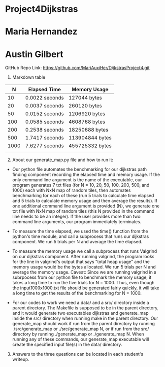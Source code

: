 #    Project4Dijkstras
#    Maria Hernandez 
#    Austin Gilbert

GitHub Repo Link: https://github.com/MariAuxiHer/DijkstrasProject4.git

1. Markdown table

| N             | Elapsed Time  | Memory Usage    |
|---------------|---------------|-----------------|
| 10            | 0.0022 seconds| 127044 bytes    |
| 20            | 0.0037 seconds| 260120 bytes    |
| 50            | 0.0152 seconds| 1206920 bytes   |
| 100           | 0.0585 seconds| 4608768 bytes   |
| 200           | 0.2538 seconds| 18250688 bytes  |
| 500           | 1.7417 seconds| 113904844 bytes |
| 1000          | 7.6277 seconds| 455725332 bytes |
|               |               |                 |


2. About our generate_map.py file and how to run it:

- Our python file automates the benchmarking for our dijkstras path finding component recording the elapsed time and memory usage. If the only command line argument is the name of the executable, our program generates 7 txt files (for N = 10, 20, 50, 100, 200, 500, and 1000) each with NxN map of random tiles, then automates benchmarking for each of these (run 5 trials to calculate time elapsed and 5 trials to calculate memory usage and then average the results). If one additional command line argument is provided (N), we generate one txt file with NxN map of random tiles (this N provided in the command line needs to be an integer). If the user provides more than two command line arguments, our program immediately terminates. 

- To measure the time elapsed, we used the time() function from the python's time module, and call a subprocess that runs our dijkstras component. We run 5 trials per N and average the time elapsed. 

- To measure the memory usage we call a subprocess that runs Valgrind on our dijkstras component. After running valgrind, the program looks for the line in valgrind's output that says "total heap usage" and the memory usage would be the bytes allocated. We run 5 trials per N and average the memory usage. 
Caveat: Since we are running valgrind in a subrpocess from our python file to benchmark the memory usage, it takes a long time to run the five trials for N = 1000. Thus, even though the input1000x1000.txt file should be generated fairly quickly, it will take a long time to get the results of the benchmarking for N = 1000. 

- For our codes to work we need a data/ and a src/ directory inside a parent directory. The Makefile is supposed to be in the parent directory, and it would generate two executables dijkstras and generate_map inside the src/ directory when running make in the parent directory. Our generate_map should work if run from the parent directory by running ./src/generate_map or ./src/generate_map N, or if run from the src/ directory by running ./generate_map or ./generate_map N. When running any of these commands, our generate_map executable will create the specified input file(s) in the data/ directory. 

3. Answers to the three questions can be located in each student's writeup. 
